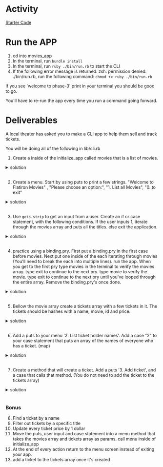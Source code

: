 # Activity
[Starter Code](https://github.com/learn-co-students/Phase-3-movie_app_101121)

# Run the APP
1. cd into movies_app
2. In the terminal, run `bundle install`
2. In the terminal, run  `ruby ./bin/run.rb` to start the CLI
3. If the following error message is returned: zsh: permission denied: ./bin/run.rb, run the following command: `chmod +x ruby ./bin/run.rb`

If you see 'welcome to phase-3' print in your terminal you should be good to go.

You'll have to re-run the app every time you run a command going forward. 

# Deliverables 
A local theater has asked you to make a CLI app to help them sell and track tickets. 

You will be doing all of the following in lib/cli.rb

1. Create a inside of the initialize_app called movies that is a list of movies. 
 <details>
      <summary>
        solution 
      </summary>
      <hr/>
        <img src="assets/image_1.png"
        alt="travel app solution"
        style="margin-right: 10px;" />
      <hr/>
     </details>
<br/>

2. Create a menu. Start by using puts to print a few strings. "Welcome to Flatiron Movies" ,  "Please choose an option:", "1. List all Movies", "0. to exit"

 <details>
      <summary>
        solution 
      </summary>
      <hr/>
        <img src="assets/image_2.png"
        alt="travel app solution"
        style="margin-right: 10px;" />
      <hr/>
     </details>
<br/>

3. Use `gets.strip` to get an input from a user. Create an if or case statement, with the following conditions. If the user inputs 1, iterate through the movies array and puts all the titles. else exit the application. 

 <details>
      <summary>
        solution 
      </summary>
      <hr/>
        <img src="assets/image_3.png"
        alt="travel app solution"
        style="margin-right: 10px;" />
      <hr/>
     </details>
<br/>

4. practice using a binding.pry. First put a binding.pry in the first case before movies. 
Next put one inside of the each iterating through movies (You'll need to break the each into multiple lines). run the app. When you get to the first pry type movies in the terminal to verify the movies array. type exit to continue to the next pry. type movie to verify the movie. type exit to continue to the next pry until you've looped through the entire array. Remove the binding.pry's once done.

 <details>
      <summary>
        solution 
      </summary>
      <hr/>
        <img src="assets/image_4.png"
        alt="travel app solution"
        style="margin-right: 10px;" />
      <hr/>
     </details>
<br/>

5. Bellow the movie array create a tickets array with a few tickets in it. The tickets should be hashes with a name, movie, id and price.

 <details>
      <summary>
        solution 
      </summary>
      <hr/>
        <img src="assets/image_5.png"
        alt="travel app solution"
        style="margin-right: 10px;" />
      <hr/>
     </details>
<br/>

6. Add a puts to your menu '2. List ticket holder names'. Add a case "2" to your case statement that puts an array of the names of everyone who has a ticket. (map)


 <details>
      <summary>
        solution 
      </summary>
      <hr/>
        <img src="assets/image_6.png"
        alt="travel app solution"
        style="margin-right: 10px;" />
      <hr/>
     </details>
<br/>

7. Create a method that will create a ticket. Add a puts '3. Add ticket', and a case that calls that method. (You do not need to add the ticket to the tickets array)

 <details>
      <summary>
        solution 
      </summary>
      <hr/>
        <img src="assets/image_7.png"
        alt="travel app solution"
        style="margin-right: 10px;" />
        <img src="assets/image_8.png"
        alt="travel app solution"
        style="margin-right: 10px;" />
      <hr/>
     </details>
<br/>

### Bonus

8. Find a ticket by a name
10. Filter out tickets by a specific title
11. Update every ticket price by 1 dollar
12. Move the puts, user input and case statement into a menu method that takes the movies array and tickets array as params. call menu inside of initialize_app
13. At the end of every action return to the menu screen instead of exiting your app.
14. add a ticket to the tickets array once it's created